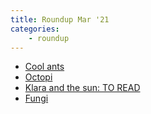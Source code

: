 ```yaml
---
title: Roundup Mar '21
categories:
    - roundup
---
```


- [Cool ants](https://youtu.be/VLBDVXLiWxQ)
- [Octopi](https://youtu.be/mFP_AjJeP-M)
- [Klara and the sun: TO READ](https://blackwells.co.uk/bookshop/product/9780571364879?gC=5a105e8b&gclid=CjwKCAjwu5CDBhB9EiwA0w6sLWUjvaFDZ41y0wL7nLPUsTLS8M3L8Peox3M1NeaUNY40C5bolQdEhhoCPAEQAvD_BwE)
- [Fungi](https://youtu.be/KYunPJQWZ1o)
